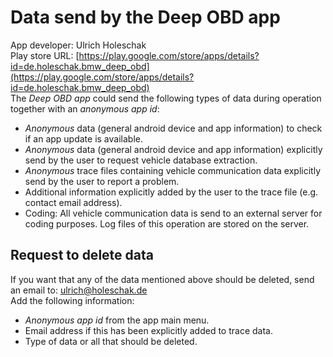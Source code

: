 # Data send by the Deep OBD app
App developer: Ulrich Holeschak  
Play store URL: [https://play.google.com/store/apps/details?id=de.holeschak.bmw_deep_obd](https://play.google.com/store/apps/details?id=de.holeschak.bmw_deep_obd)  
The _Deep OBD app_ could send the following types of data during operation together with an _anonymous app id_:
* _Anonymous_ data (general android device and app information) to check if an app update is available.
* _Anonymous_ data (general android device and app information) explicitly send by the user to request vehicle database extraction.
* _Anonymous_ trace files containing vehicle communication data explicitly send by the user to report a problem.
* Additional information explicitly added by the user to the trace file (e.g. contact email address).
* Coding: All vehicle communication data is send to an external server for coding purposes. Log files of this operation are stored on the server.

## Request to delete data
If you want that any of the data mentioned above should be deleted, send an email to:
[ulrich@holeschak.de](mailto:ulrich@holeschak.de)  
Add the following information:
* _Anonymous app id_ from the app main menu.
* Email address if this has been explicitly added to trace data.
* Type of data or all that should be deleted.
